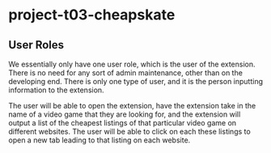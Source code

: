 # project-t03-cheapskate


## User Roles
We essentially only have one user role, which is the user of the extension. There is no need for any sort of admin maintenance, other than on the developing end. There is only one type of user, and it is the person inputting information to the extension.

The user will be able to open the extension, have the extension take in the name of a video game that they are looking for, and the extension will output a list of the cheapest listings of that particular video game on different websites. The user will be able to click on each these listings to open a new tab leading to that listing on each website.
